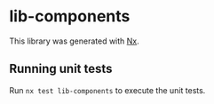 # lib-components

This library was generated with [Nx](https://nx.dev).

## Running unit tests

Run `nx test lib-components` to execute the unit tests.
